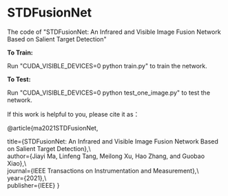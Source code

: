 # STDFusionNet
The code of "STDFusionNet: An Infrared and Visible Image Fusion Network Based on Salient Target Detection"

**To Train:**

Run "CUDA_VISIBLE_DEVICES=0 python train.py" to train the network.

**To Test:**

Run "CUDA_VISIBLE_DEVICES=0 python test_one_image.py" to test the network.

If this work is helpful to you, please cite it as：

@article{ma2021STDFusionNet,
  
  title={STDFusionNet: An Infrared and Visible Image Fusion Network Based on Salient Target Detection},\\  
  author={Jiayi Ma, Linfeng Tang, Meilong Xu, Hao Zhang, and Guobao Xiao},\\  
  journal={IEEE Transactions on Instrumentation and Measurement},\\  
  year={2021},\\  
  publisher={IEEE}
}
